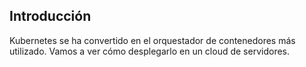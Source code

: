 ## Introducción

Kubernetes se ha convertido en el orquestador de contenedores más utilizado.
Vamos a ver cómo desplegarlo en un cloud de servidores.

